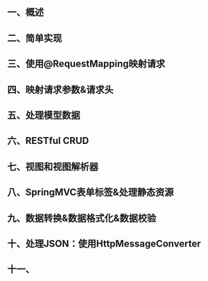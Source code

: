 ## 一、概述







## 二、简单实现



## 三、使用@RequestMapping映射请求



## 四、映射请求参数&请求头



## 五、处理模型数据







## 六、RESTful CRUD



## 七、视图和视图解析器



## 八、SpringMVC表单标签&处理静态资源



## 九、数据转换&数据格式化&数据校验



## 十、处理JSON：使用HttpMessageConverter





## 十一、